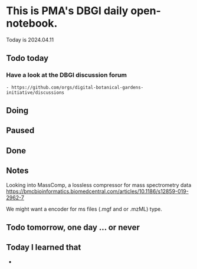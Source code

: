 

# This is PMA's DBGI daily open-notebook.

Today is 2024.04.11

## Todo today

### Have a look at the DBGI discussion forum
    - https://github.com/orgs/digital-botanical-gardens-initiative/discussions
###
###

## Doing

## Paused

## Done

## Notes

Looking into MassComp, a lossless compressor for mass spectrometry data
https://bmcbioinformatics.biomedcentral.com/articles/10.1186/s12859-019-2962-7

We might want a encoder for ms files (.mgf and or .mzML) type.



## Todo tomorrow, one day ... or never

###
###
###


## Today I learned that

-